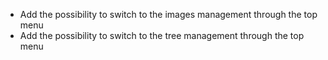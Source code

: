 * Add the possibility to switch to the images management through the top menu
* Add the possibility to switch to the tree management through the top menu